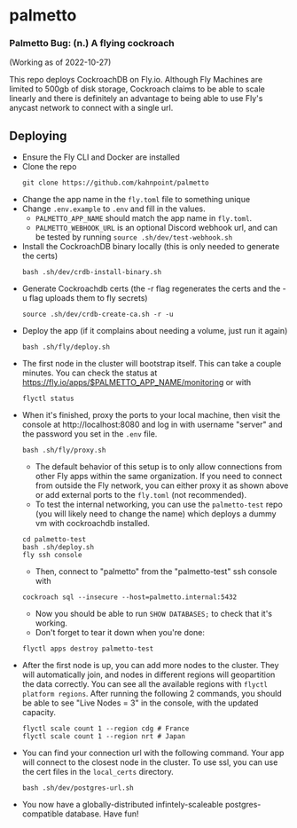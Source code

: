 # palmetto

### Palmetto Bug: (n.) A flying cockroach

(Working as of 2022-10-27)

This repo deploys CockroachDB on Fly.io.
Although Fly Machines are limited to 500gb of disk storage, Cockroach claims to be able to scale linearly and there is definitely an advantage to being able to use Fly's anycast network to connect with a single url.

## Deploying

- Ensure the Fly CLI and Docker are installed
- Clone the repo
  ```
  git clone https://github.com/kahnpoint/palmetto
  ```
- Change the app name in the `fly.toml` file to something unique
- Change `.env.example` to `.env` and fill in the values.
  - `PALMETTO_APP_NAME` should match the app name in `fly.toml`.
  - `PALMETTO_WEBHOOK_URL` is an optional Discord webhook url, and can be tested by running `source .sh/dev/test-webhook.sh`
- Install the CockroachDB binary locally (this is only needed to generate the certs)
  ```
  bash .sh/dev/crdb-install-binary.sh
  ```
- Generate Cockroachdb certs (the -r flag regenerates the certs and the -u flag uploads them to fly secrets)
  ```
  source .sh/dev/crdb-create-ca.sh -r -u
  ```
- Deploy the app (if it complains about needing a volume, just run it again)
  ```
  bash .sh/fly/deploy.sh
  ```
- The first node in the cluster will bootstrap itself. This can take a couple minutes. You can check the status at https://fly.io/apps/$PALMETTO_APP_NAME/monitoring or with
  ```
  flyctl status
  ```
- When it's finished, proxy the ports to your local machine, then visit the console at http://localhost:8080 and log in with username "server" and the password you set in the `.env` file.
  ```
  bash .sh/fly/proxy.sh
  ```
  - The default behavior of this setup is to only allow connections from other Fly apps within the same organization. If you need to connect from outside the Fly network, you can either proxy it as shown above or add external ports to the `fly.toml` (not recommended).
  - To test the internal networking, you can use the `palmetto-test` repo (you will likely need to change the name) which deploys a dummy vm with cockroachdb installed.
  ```
  cd palmetto-test
  bash .sh/deploy.sh
  fly ssh console
  ```
  - Then, connect to "palmetto" from the "palmetto-test" ssh console with
  ```
  cockroach sql --insecure --host=palmetto.internal:5432
  ```
  - Now you should be able to run `SHOW DATABASES;` to check that it's working.
  - Don't forget to tear it down when you're done:
  ```
  flyctl apps destroy palmetto-test
  ```
- After the first node is up, you can add more nodes to the cluster. They will automatically join, and nodes in different regions will geopartition the data correctly. You can see all the available regions with `flyctl platform regions`. After running the following 2 commands, you should be able to see "Live Nodes = 3" in the console, with the updated capacity.
  ```
  flyctl scale count 1 --region cdg # France
  flyctl scale count 1 --region nrt # Japan
  ```
- You can find your connection url with the following command. Your app will connect to the closest node in the cluster. To use ssl, you can use the cert files in the `local_certs` directory.
  ```
  bash .sh/dev/postgres-url.sh
  ```
- You now have a globally-distributed infintely-scaleable postgres-compatible database. Have fun!